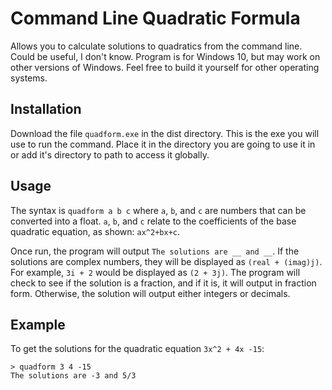 # Command Line Quadratic Formula
 Allows you to calculate solutions to quadratics from the command line. Could be useful, I don't know. Program is for Windows 10, but may work on other versions of Windows. Feel free to build it yourself for other operating systems.
 
 ## Installation
 Download the file `quadform.exe` in the dist directory. This is the exe you will use to run the command. Place it in the directory you are going to use it in or add it's directory to path to access it globally.
 
 ## Usage
 The syntax is `quadform a b c` where `a`, `b`, and `c` are numbers that can be converted into a float. `a`, `b`, and `c` relate to the coefficients of the base quadratic equation, as shown: `ax^2+bx+c`.
 
 Once run, the program will output `The solutions are __ and __`. If the solutions are complex numbers, they will be displayed as `(real + (imag)j)`. For example, `3i + 2` would be displayed as `(2 + 3j)`. The program will check to see if the solution is a fraction, and if it is, it will output in fraction form. Otherwise, the solution will output either integers or decimals.
 
## Example
To get the solutions for the quadratic equation `3x^2 + 4x -15`:

```batch
> quadform 3 4 -15
The solutions are -3 and 5/3
```
